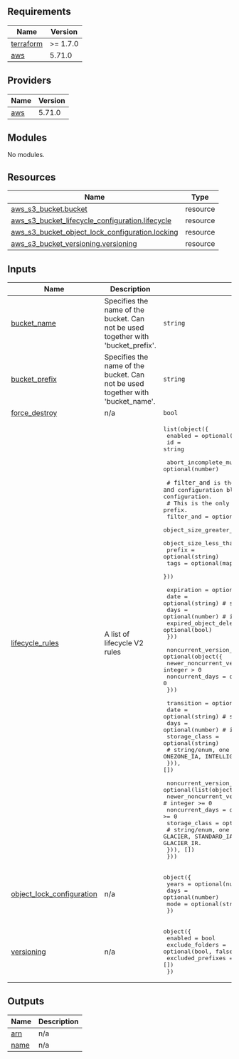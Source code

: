 <!-- BEGIN_TF_DOCS -->
## Requirements

| Name | Version |
|------|---------|
| <a name="requirement_terraform"></a> [terraform](#requirement\_terraform) | >= 1.7.0 |
| <a name="requirement_aws"></a> [aws](#requirement\_aws) | 5.71.0 |

## Providers

| Name | Version |
|------|---------|
| <a name="provider_aws"></a> [aws](#provider\_aws) | 5.71.0 |

## Modules

No modules.

## Resources

| Name | Type |
|------|------|
| [aws_s3_bucket.bucket](https://registry.terraform.io/providers/hashicorp/aws/5.71.0/docs/resources/s3_bucket) | resource |
| [aws_s3_bucket_lifecycle_configuration.lifecycle](https://registry.terraform.io/providers/hashicorp/aws/5.71.0/docs/resources/s3_bucket_lifecycle_configuration) | resource |
| [aws_s3_bucket_object_lock_configuration.locking](https://registry.terraform.io/providers/hashicorp/aws/5.71.0/docs/resources/s3_bucket_object_lock_configuration) | resource |
| [aws_s3_bucket_versioning.versioning](https://registry.terraform.io/providers/hashicorp/aws/5.71.0/docs/resources/s3_bucket_versioning) | resource |

## Inputs

| Name | Description | Type | Default | Required |
|------|-------------|------|---------|:--------:|
| <a name="input_bucket_name"></a> [bucket\_name](#input\_bucket\_name) | Specifies the name of the bucket. Can not be used together with 'bucket\_prefix'. | `string` | n/a | yes |
| <a name="input_bucket_prefix"></a> [bucket\_prefix](#input\_bucket\_prefix) | Specifies the name of the bucket. Can not be used together with 'bucket\_name'. | `string` | n/a | yes |
| <a name="input_force_destroy"></a> [force\_destroy](#input\_force\_destroy) | n/a | `bool` | `false` | no |
| <a name="input_lifecycle_rules"></a> [lifecycle\_rules](#input\_lifecycle\_rules) | A list of lifecycle V2 rules | <pre>list(object({<br/>    enabled = optional(bool, true)<br/>    id      = string<br/><br/>    abort_incomplete_multipart_upload_days = optional(number)<br/><br/>    # `filter_and` is the `and` configuration block inside the `filter` configuration.<br/>    # This is the only place you should specify a prefix.<br/>    filter_and = optional(object({<br/>      object_size_greater_than = optional(number) # integer >= 0<br/>      object_size_less_than    = optional(number) # integer >= 1<br/>      prefix                   = optional(string)<br/>      tags                     = optional(map(string), {})<br/>    }))<br/><br/>    expiration = optional(object({<br/>      date                         = optional(string) # string, RFC3339 time format, GMT<br/>      days                         = optional(number) # integer > 0<br/>      expired_object_delete_marker = optional(bool)<br/>    }))<br/><br/>    noncurrent_version_expiration = optional(object({<br/>      newer_noncurrent_versions = optional(number) # integer > 0<br/>      noncurrent_days           = optional(number) # integer >= 0<br/>    }))<br/><br/>    transition = optional(list(object({<br/>      date          = optional(string) # string, RFC3339 time format, GMT<br/>      days          = optional(number) # integer > 0<br/>      storage_class = optional(string)<br/>      # string/enum, one of GLACIER, STANDARD_IA, ONEZONE_IA, INTELLIGENT_TIERING, DEEP_ARCHIVE, GLACIER_IR.<br/>    })), [])<br/><br/>    noncurrent_version_transition = optional(list(object({<br/>      newer_noncurrent_versions = optional(number) # integer >= 0<br/>      noncurrent_days           = optional(number) # integer >= 0<br/>      storage_class             = optional(string)<br/>      # string/enum, one of GLACIER, STANDARD_IA, ONEZONE_IA, INTELLIGENT_TIERING, DEEP_ARCHIVE, GLACIER_IR.<br/>    })), [])<br/>  }))</pre> | `[]` | no |
| <a name="input_object_lock_configuration"></a> [object\_lock\_configuration](#input\_object\_lock\_configuration) | n/a | <pre>object({<br/>    years = optional(number)<br/>    days  = optional(number)<br/>    mode  = optional(string)<br/>  })</pre> | `{}` | no |
| <a name="input_versioning"></a> [versioning](#input\_versioning) | n/a | <pre>object({<br/>    enabled           = bool<br/>    exclude_folders   = optional(bool, false)<br/>    excluded_prefixes = optional(list(string), [])<br/>  })</pre> | <pre>{<br/>  "enabled": false<br/>}</pre> | no |

## Outputs

| Name | Description |
|------|-------------|
| <a name="output_arn"></a> [arn](#output\_arn) | n/a |
| <a name="output_name"></a> [name](#output\_name) | n/a |
<!-- END_TF_DOCS -->
